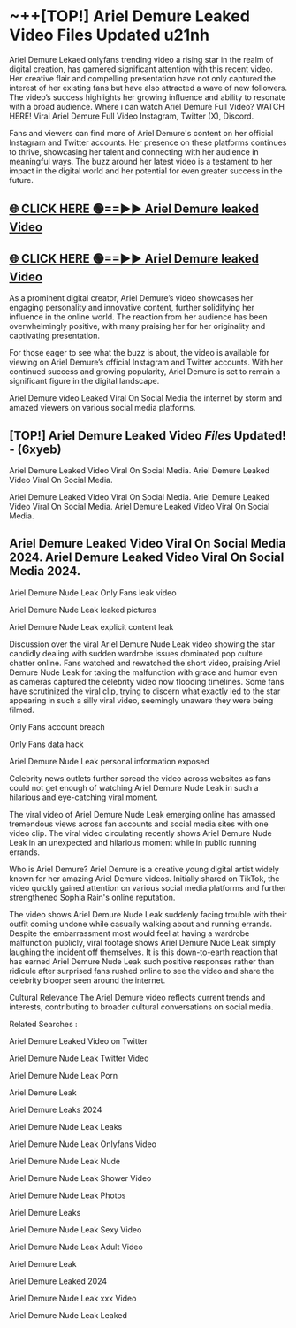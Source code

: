 # ~++[TOP!] Ariel Demure Leaked Video Files Updated u21nh

 Ariel Demure Lekaed onlyfans trending video a rising star in the realm of digital creation, has garnered significant attention with this recent video. Her creative flair and compelling presentation have not only captured the interest of her existing fans but have also attracted a wave of new followers. The video’s success highlights her growing influence and ability to resonate with a broad audience.
Where i can watch  Ariel Demure Full Video? WATCH HERE! Viral  Ariel Demure Full Video Instagram, Twitter (X), Discord.


Fans and viewers can find more of  Ariel Demure's content on her official Instagram and Twitter accounts. Her presence on these platforms continues to thrive, showcasing her talent and connecting with her audience in meaningful ways. The buzz around her latest video is a testament to her impact in the digital world and her potential for even greater success in the future.


## [🌐 CLICK HERE 🟢==►►  Ariel Demure leaked Video ](https://onlyclips.site?title=Ariel_Demure&ref=git)

## [🌐 CLICK HERE 🟢==►►  Ariel Demure leaked Video ](https://onlyclips.site?title=Ariel_Demure&ref=git)


As a prominent digital creator,  Ariel Demure’s video showcases her engaging personality and innovative content, further solidifying her influence in the online world. The reaction from her audience has been overwhelmingly positive, with many praising her for her originality and captivating presentation.

For those eager to see what the buzz is about, the video is available for viewing on  Ariel Demure’s official Instagram and Twitter accounts. With her continued success and growing popularity,  Ariel Demure is set to remain a significant figure in the digital landscape.


  Ariel Demure video Leaked Viral On Social Media the internet by storm and amazed viewers on various social media platforms.


## [TOP!]  Ariel Demure Leaked Video *Files* Updated! - (6xyeb) 

 Ariel Demure Leaked Video Viral On Social Media. Ariel Demure Leaked Video Viral On Social Media.

 Ariel Demure Leaked Video Viral On Social Media. Ariel Demure Leaked Video Viral On Social Media. Ariel Demure Leaked Video Viral On Social Media.


##  Ariel Demure Leaked Video Viral On Social Media 2024. Ariel Demure Leaked Video Viral On Social Media 2024.
 Ariel Demure Nude Leak Only Fans leak video

 Ariel Demure Nude Leak leaked pictures

 Ariel Demure Nude Leak explicit content leak

Discussion over the viral  Ariel Demure Nude Leak video showing the star candidly dealing with sudden wardrobe issues dominated pop culture chatter online. Fans watched and rewatched the short video, praising  Ariel Demure Nude Leak for taking the malfunction with grace and humor even as cameras captured the celebrity video now flooding timelines. Some fans have scrutinized the viral clip, trying to discern what exactly led to the star appearing in such a silly viral video, seemingly unaware they were being filmed.


Only Fans account breach

Only Fans data hack

 Ariel Demure Nude Leak personal information exposed

Celebrity news outlets further spread the video across websites as fans could not get enough of watching  Ariel Demure Nude Leak in such a hilarious and eye-catching viral moment.


The viral video of  Ariel Demure Nude Leak emerging online has amassed tremendous views across fan accounts and social media sites with one video clip. The viral video circulating recently shows  Ariel Demure Nude Leak in an unexpected and hilarious moment while in public running errands.


Who is  Ariel Demure?  Ariel Demure is a creative young digital artist widely known for her amazing  Ariel Demure videos. Initially shared on TikTok, the video quickly gained attention on various social media platforms and further strengthened Sophia Rain's online reputation.

The video shows  Ariel Demure Nude Leak suddenly facing trouble with their outfit coming undone while casually walking about and running errands. Despite the embarrassment most would feel at having a wardrobe malfunction publicly, viral footage shows  Ariel Demure Nude Leak simply laughing the incident off themselves. It is this down-to-earth reaction that has earned  Ariel Demure Nude Leak such positive responses rather than ridicule after surprised fans rushed online to see the video and share the celebrity blooper seen around the internet.

Cultural Relevance The  Ariel Demure video reflects current trends and interests, contributing to broader cultural conversations on social media.

Related Searches :

 Ariel Demure Leaked Video on Twitter

 Ariel Demure Nude Leak Twitter Video

 Ariel Demure Nude Leak Porn

 Ariel Demure Leak 

 Ariel Demure Leaks 2024

 Ariel Demure Nude Leak Leaks

 Ariel Demure Nude Leak Onlyfans Video

 Ariel Demure Nude Leak Nude

 Ariel Demure Nude Leak Shower Video

 Ariel Demure Nude Leak Photos

 Ariel Demure Leaks

 Ariel Demure Nude Leak Sexy Video

 Ariel Demure Nude Leak Adult Video

 Ariel Demure Leak

 Ariel Demure Leaked 2024

 Ariel Demure Nude Leak xxx Video

 Ariel Demure Nude Leak Leaked
